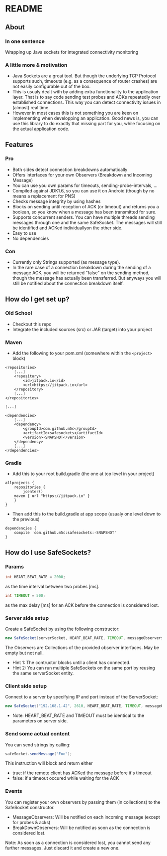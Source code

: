 # README #

## About ##

### In one sentence ###

Wrapping up Java sockets for integrated connectivity monitoring 

### A little more & motivation ###

* Java Sockets are a great tool. But though the underlying TCP Protocol supports such, timeouts (e.g. as a consequence of router crashes) are not easily configurable out of the box. 
* This is usualy dealt with by adding extra functionality to the application layer. That is to say code sending test probes and ACKs repeatedly over established connections. This way you can detect connectivity issues in (almost) real time.
* However in most cases this is not something you are keen on implementing when developping an application. Good news is, you can use this library to do exactly that missing part for you, while focusing on the actual application code.

## Features ##

### Pro ###

* Both sides detect connection breakdowns automatically
* Offers interfaces for your own Observers (Breakdown and Incoming Message)
* You can use you own params for timeouts, sending-probe-intervals, ...
* Compiled against JDK1.6, so you can use it on Android (though by no means a replacement for PNS)
* Checks message integrity by using hashes
* Blocks on sending until reception of ACK (or timeout) and returns you a boolean, so you know when a message has been transmitted for sure. 
* Supports concurrent senders. You can have multiple threads sending messages through one and the same SafeSocket. The messages will still be identified and ACKed individuallyon the other side.
* Easy to use
* No dependencies

### Con ###

* Currently only Strings supported (as message type).
* In the rare case of a connection breakdown during the sending of a message ACK, you will be returned "false" on the sending method, though the message has actually been transferred. But anyways you will still be notified about the connection breakdown itself.

## How do I get set up? ##

### Old School ###
* Checkout this repo
* Integrate the included sources (src) or JAR (target) into your project

### Maven ###
* Add the following to your pom.xml (somewhere within the ```<project>``` block)

```
<repositories>
	[...]
	<repository>
		<id>jitpack.io</id>
		<url>https://jitpack.io</url>
	</repository>
	[...]
</repositories>

[...]

<dependencies>
	[...]
	<dependency>
		<groupId>com.github.m5c</groupId>
		<artifactId>safesockets</artifactId>
		<version>-SNAPSHOT</version>
	</dependency>
	[...]
</dependencies>
```

### Gradle ###
* Add this to your root build.gradle (the one at top level in your project)
```
allprojects {
    repositories {
    	jcenter()
	maven { url "https://jitpack.io" }
    }
}
```

* Then add this to the build.gradle at app scope (usualy one level down to the previous)
```
dependencies {
    compile 'com.github.m5c:safesockets:-SNAPSHOT'
}
```


## How do I use SafeSockets? ##

### Params ###
``` Java
int HEART_BEAT_RATE = 2000;
```
as the time interval between two probes [ms].

``` Java
int TIMEOUT = 500;
```
as the max delay [ms] for an ACK before the connection is considered lost.

### Server side setup ###
Create a SafeSocket by using the following constructor:
``` Java
new SafeSocket(serverSocket, HEART_BEAT_RATE, TIMEOUT, messageObservers, breakDownObservers);
```
The Observers are Collections of the provided observer interfaces. May be empty but not null.
* Hint 1: The contructor blocks until a client has connected.
* Hint 2: You can run multiple SafeSockets on the same port by reusing the same serverSocket entity.

### Client side setup ###
Connect to a server by specifying IP and port instead of the ServerSocket:
``` Java
new SafeSocket("192.168.1.42", 2610, HEART_BEAT_RATE, TIMEOUT, messageObservers, breakdownObservers);
```
* Note: HEART_BEAT_RATE and TIMEOUT must be identical to the parameters on server side.

### Send some actual content ###
You can send strings by calling:
``` Java
safeSocket.sendMessage("Foo");
```
This instruction will block and return either
* true:		if the remote client has ACKed the message before it's timeout
* false:	if a timeout occured while waiting for the ACK

### Events ###
You can register your own observers by passing them (in collections) to the SafeSocket constructor.
* MessageObservers: Will be notified on each incoming message (except for probes & acks)
* BreakDownObservers: Will be notified as soon as the connection is considered lost.

Note: As soon as a connection is considered lost, you cannot send any further messages. Just discard it and create a new one.
